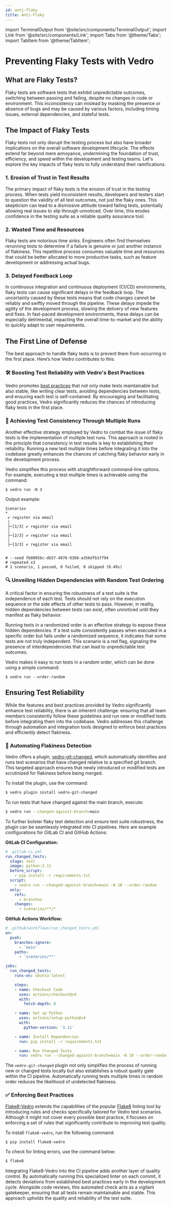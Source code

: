 ```yaml
---
id: anti-flaky
title: Anti-Flaky
---
```


import TerminalOutput from '@site/src/components/TerminalOutput';
import Link from '@site/src/components/Link';
import Tabs from '@theme/Tabs';
import TabItem from '@theme/TabItem';

# Preventing Flaky Tests with Vedro

## What are Flaky Tests?

Flaky tests are software tests that exhibit unpredictable outcomes, switching between passing and failing, despite no changes in code or environment. This inconsistency can mislead by masking the presence or absence of bugs and may be caused by various factors, including timing issues, external dependencies, and stateful tests.

## The Impact of Flaky Tests

Flaky tests not only disrupt the testing process but also have broader implications on the overall software development lifecycle. The effects extend far beyond mere annoyance, undermining the foundation of trust, efficiency, and speed within the development and testing teams. Let's explore the key impacts of flaky tests to fully understand their ramifications.

### 1. Erosion of Trust in Test Results

The primary impact of flaky tests is the erosion of trust in the testing process. When tests yield inconsistent results, developers and testers start to question the validity of all test outcomes, not just the flaky ones. This skepticism can lead to a dismissive attitude toward failing tests, potentially allowing real issues to slip through unnoticed. Over time, this erodes confidence in the testing suite as a reliable quality assurance tool.

### 2. Wasted Time and Resources

Flaky tests are notorious time sinks. Engineers often find themselves rerunning tests to determine if a failure is genuine or just another instance of flakiness. This repetitive process consumes valuable time and resources that could be better allocated to more productive tasks, such as feature development or addressing actual bugs.

### 3. Delayed Feedback Loop

In continuous integration and continuous deployment (CI/CD) environments, flaky tests can cause significant delays in the feedback loop. The uncertainty caused by these tests means that code changes cannot be reliably and swiftly moved through the pipeline. These delays impede the agility of the development process, slowing the delivery of new features and fixes. In fast-paced development environments, these delays can be especially detrimental, impacting the overall time-to-market and the ability to quickly adapt to user requirements.

## The First Line of Defense

The best approach to handle flaky tests is to prevent them from occurring in the first place. Here’s how Vedro contributes to this:

### 🛠️ Boosting Test Reliability with Vedro's Best Practices

Vedro promotes [best practices](https://docs.vedro.io/best-practices) that not only make tests maintainable but also stable, like writing clear tests, avoiding dependencies between tests, and ensuring each test is self-contained. By encouraging and facilitating good practices, Vedro significantly reduces the chances of introducing flaky tests in the first place.

### 🔄 Achieving Test Consistency Through Multiple Runs

Another effective strategy employed by Vedro to combat the issue of flaky tests is the implementation of multiple test runs. This approach is rooted in the principle that consistency in test results is key to establishing their reliability. Running a new test multiple times before integrating it into the codebase greatly enhances the chances of catching flaky behavior early in the development process.

Vedro simplifies this process with straightforward command-line options. For example, executing a test multiple times is achievable using the command:

```shell
$ vedro run -N 3
```

Output example:

```shell
Scenarios
*
 ✔ register via email
 │
 ├─[1/3] ✔ register via email
 │
 ├─[2/3] ✔ register via email
 │
 ├─[3/3] ✔ register via email


# --seed fb0095bc-db57-4976-9368-a356dfb1ff94
# repeated x3
# 1 scenario, 1 passed, 0 failed, 0 skipped (0.49s)
```

### 🔍 Unveiling Hidden Dependencies with Random Test Ordering

A critical factor in ensuring the robustness of a test suite is the independence of each test. Tests should not rely on the execution sequence or the side effects of other tests to pass. However, in reality, hidden dependencies between tests can exist, often unnoticed until they manifest as flaky behavior.

Running tests in a randomized order is an effective strategy to expose these hidden dependencies. If a test suite consistently passes when executed in a specific order but fails under a randomized sequence, it indicates that some tests are not truly independent. This scenario is a red flag, signaling the presence of interdependencies that can lead to unpredictable test outcomes.

Vedro makes it easy to run tests in a random order, which can be done using a simple command:

```shell
$ vedro run --order-random
```

## Ensuring Test Reliability

While the features and best practices provided by Vedro significantly enhance test reliability, there is an inherent challenge: ensuring that all team members consistently follow these guidelines and run new or modified tests before integrating them into the codebase. Vedro addresses this challenge through automation and integration tools designed to enforce best practices and efficiently detect flakiness.

### 🤖 Automating Flakiness Detection

Vedro offers a plugin, [vedro-git-changed](https://pypi.org/project/vedro-git-changed/), which automatically identifies and runs test scenarios that have changed relative to a specified git branch. This targeted approach ensures that newly introduced or modified tests are scrutinized for flakiness before being merged.

To install the plugin, use the command:
```sh
$ vedro plugin install vedro-git-changed
```

To run tests that have changed against the main branch, execute:
```sh
$ vedro run --changed-against-branch=main
```

To further bolster flaky test detection and ensure test suite robustness, the plugin can be seamlessly integrated into CI pipelines. Here are example configurations for GitLab CI and GitHub Actions:

**GitLab CI Configuration:**

```yaml
# .gitlab-ci.yml
run_changed_tests:
  stage: test
  image: python:3.11
  before_script:
    - pip install -r requirements.txt
  script:
    - vedro run --changed-against-branch=main -N 10 --order-random
  only:
    refs:
      - branches
    changes:
      - scenarios/**/*
```

**GitHub Actions Workflow:**

```yaml
# .github/workflows/run_changed_tests.yml
on:
  push:
    branches-ignore:
      - 'main'
    paths:
      - 'scenarios/**'

jobs:
  run_changed_tests:
    runs-on: ubuntu-latest

    steps:
    - name: Checkout Code
      uses: actions/checkout@v4
      with:
        fetch-depth: 0

    - name: Set up Python
      uses: actions/setup-python@v4
      with:
        python-version: '3.11'

    - name: Install Dependencies
      run: pip install -r requirements.txt

    - name: Run Changed Tests
      run: vedro run --changed-against-branch=main -N 10 --order-random
```

The `vedro-git-changed` plugin not only simplifies the process of running new or changed tests locally but also establishes a robust quality gate within the CI pipeline. Automatically running tests multiple times in random order reduces the likelihood of undetected flakiness.

### ✅ Enforcing Best Practices

[Flake8-Vedro](https://vedro.io/docs/integrations/flake8-linter) extends the capabilities of the popular [Flake8](https://flake8.pycqa.org) linting tool by introducing rules and checks specifically tailored for Vedro test scenarios. Although it might not cover every possible best practice, it focuses on enforcing a set of rules that significantly contribute to improving test quality.

To install `flake8-vedro`, run the following command:

```sh
$ pip install flake8-vedro
```

To check for linting errors, use the command below:

```sh
$ flake8
```

Integrating Flake8-Vedro into the CI pipeline adds another layer of quality control. By automatically running this specialized linter on each commit, it detects deviations from established best practices early in the development cycle. Alongside code reviews, this automated check acts as a vigilant gatekeeper, ensuring that all tests remain maintainable and stable. This approach upholds the quality and reliability of the test suite.
